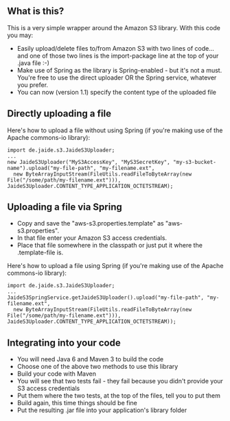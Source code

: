 What is this?
-------------

This is a very simple wrapper around the Amazon S3 library. With this code you may:

* Easily upload/delete files to/from Amazon S3 with two lines of code... and one of those two lines is the import-package line at the top of your .java file :-)
* Make use of Spring as the library is Spring-enabled - but it's not a must. You're free to use the direct uploader OR the Spring service, whatever you prefer.
* You can now (version 1.1) specify the content type of the uploaded file

Directly uploading a file
-------------------------

Here's how to upload a file without using Spring (if you're making use of the Apache commons-io library):

    import de.jaide.s3.JaideS3Uploader;
    ...
    new JaideS3Uploader("MyS3AccessKey", "MyS3SecretKey", "my-s3-bucket-name").upload("my-file-path", "my-filename.ext",
      new ByteArrayInputStream(FileUtils.readFileToByteArray(new File("/some/path/my-filename.ext"))), JaideS3Uploader.CONTENT_TYPE_APPLICATION_OCTETSTREAM);

Uploading a file via Spring
---------------------------

* Copy and save the "aws-s3.properties.template" as "aws-s3.properties".
* In that file enter your Amazon S3 access credentials.
* Place that file somewhere in the classpath or just put it where the .template-file is.

Here's how to upload a file using Spring (if you're making use of the Apache commons-io library):

    import de.jaide.s3.JaideS3Uploader;
    ...
    JaideS3SpringService.getJaideS3Uploader().upload("my-file-path", "my-filename.ext",
      new ByteArrayInputStream(FileUtils.readFileToByteArray(new File("/some/path/my-filename.ext"))), JaideS3Uploader.CONTENT_TYPE_APPLICATION_OCTETSTREAM));

Integrating into your code
--------------------------

* You will need Java 6 and Maven 3 to build the code
* Choose one of the above two methods to use this library
* Build your code with Maven
* You will see that two tests fail - they fail because you didn't provide your S3 access credentials
* Put them where the two tests, at the top of the files, tell you to put them
* Build again, this time things should be fine
* Put the resulting .jar file into your application's library folder
